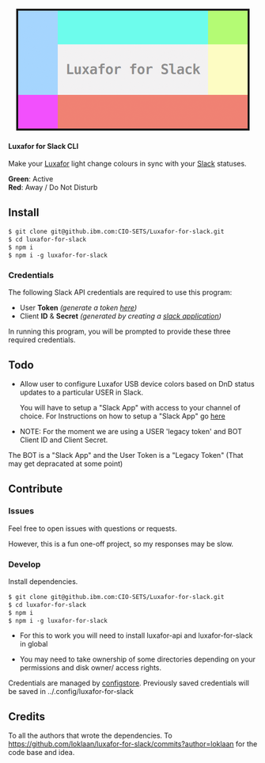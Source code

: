 <p align="center">
  <img src="./banner.png">
  <br>
</p>

#### Luxafor for Slack CLI

Make your [Luxafor](http://luxafor.com/) light change colours in sync with your [Slack](https://slack.com/) statuses.

**Green**: Active  
**Red**: Away / Do Not Disturb

## Install

```shell or bash
$ git clone git@github.ibm.com:CIO-SETS/Luxafor-for-slack.git
$ cd luxafor-for-slack
$ npm i
$ npm i -g luxafor-for-slack
```

### Credentials

The following Slack API credentials are required to use this program:

* User **Token** _(generate a token [here](https://api.slack.com/web))_
* Client **ID** & **Secret** _(generated by creating a [slack application](https://api.slack.com/applications))_

In running this program, you will be prompted to provide these three required credentials.

## Todo

* Allow user to configure Luxafor USB device colors based on DnD status updates to a particular USER in Slack.

  You will have to setup a "Slack App" with access to your channel of choice. 
  For Instructions on how to setup a "Slack App" go [here](https://api.slack.com/slack-apps)

* NOTE: For the moment we are using a USER 'legacy token' and BOT Client ID and Client Secret.

The BOT is a "Slack App" and the User Token is a "Legacy Token" (That may get depracated at some point)

## Contribute

### Issues

Feel free to open issues with questions or requests.

However, this is a fun one-off project, so my responses may be slow.

### Develop

Install dependencies.

```shell or bash
$ git clone git@github.ibm.com:CIO-SETS/Luxafor-for-slack.git
$ cd luxafor-for-slack
$ npm i
$ npm i -g luxafor-for-slack
```

* For this to work you will need to install luxafor-api and luxafor-for-slack in global

* You may need to take ownership of some directories depending on your permissions and disk owner/ access rights. 

Credentials are managed by [configstore](https://github.com/yeoman/configstore).
Previously saved credentials will be saved in  ../.config/luxafor-for-slack

## Credits

To all the authors that wrote the dependencies.
To https://github.com/loklaan/luxafor-for-slack/commits?author=loklaan for the code base and idea.
